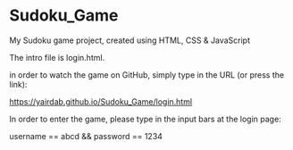 # Sudoku_Game
My Sudoku game project, created using HTML, CSS &amp; JavaScript

The intro file is login.html.

in order to watch the game on GitHub, simply type in the URL (or press the link):

https://yairdab.github.io/Sudoku_Game/login.html

In order to enter the game, please type in the input bars at the login page:

username == abcd && password == 1234
